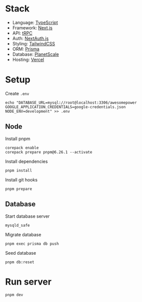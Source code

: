 # Stack

- Language: [TypeScript](https://www.typescriptlang.org/)
- Framework: [Next.js](https://github.com/vercel/next.js)
- API: [tRPC](https://github.com/trpc/trpc)
- Auth: [NextAuth.js](https://github.com/nextauthjs/next-auth)
- Styling: [TailwindCSS](https://github.com/tailwindlabs/tailwindcss)
- ORM: [Prisma](https://github.com/prisma/prisma)
- Database: [PlanetScale](https://planetscale.com/)
- Hosting: [Vercel](https://vercel.com/)

# Setup

Create `.env`

```
echo "DATABASE_URL=mysql://root@localhost:3306/awesomepower
GOOGLE_APPLICATION_CREDENTIALS=google-credentials.json
NODE_ENV=development" >> .env
```

## Node

Install pnpm

```
corepack enable
corepack prepare pnpm@6.26.1 --activate
```

Install dependencies

```
pnpm install
```

Install git hooks

```
pnpm prepare
```

## Database

Start database server

```
mysqld_safe
```

Migrate database

```
pnpm exec prisma db push
```

Seed database

```
pnpm db:reset
```

# Run server

```
pnpm dev
```
